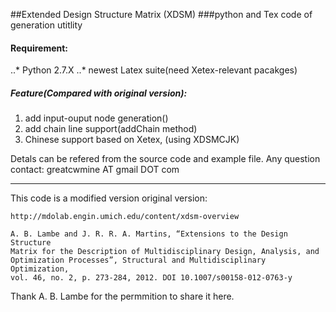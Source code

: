 ##Extended Design Structure Matrix (XDSM) 
###python and Tex code of generation utitlity 

#### Requirement:

..* Python 2.7.X
..* newest Latex suite(need Xetex-relevant pacakges)


##### Feature(Compared with original version):

1. add input-ouput node generation()
2. add chain line support(addChain method)
3. Chinese support based on Xetex, (using XDSMCJK)

Detals can be refered from the source code and example file.
Any question contact:
greatcwmine AT gmail DOT com
    

----------
This code is a modified version original version:

    http://mdolab.engin.umich.edu/content/xdsm-overview

    A. B. Lambe and J. R. R. A. Martins, “Extensions to the Design Structure
    Matrix for the Description of Multidisciplinary Design, Analysis, and
    Optimization Processes”, Structural and Multidisciplinary Optimization,
    vol. 46, no. 2, p. 273-284, 2012. DOI 10.1007/s00158-012-0763-y

Thank A. B. Lambe for the permmition to share it here.

